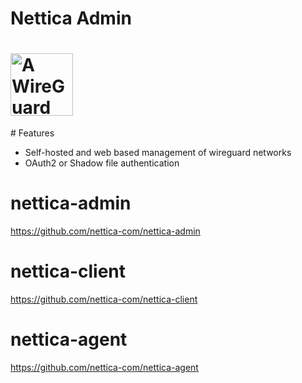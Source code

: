 # Nettica Admin

<h1><img src="https://dev.nettica.com/logo.png" alt="A WireGuard control plane" height="100" width="100"></h1>
# Features

 * Self-hosted and web based management of wireguard networks
 * OAuth2 or Shadow file authentication

# nettica-admin
https://github.com/nettica-com/nettica-admin

# nettica-client
https://github.com/nettica-com/nettica-client

# nettica-agent
https://github.com/nettica-com/nettica-agent

